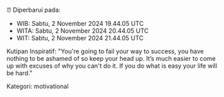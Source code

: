 ⏰ Diperbarui pada:
- WIB: Sabtu, 2 November 2024 19.44.05 UTC
- WITA: Sabtu, 2 November 2024 20.44.05 UTC
- WIT: Sabtu, 2 November 2024 21.44.05 UTC

Kutipan Inspiratif:
"You're going to fail your way to success, you have nothing to be ashamed of so keep your head up. It’s much easier to come up with excuses of why you can't do it. If you do what is easy your life will be hard."


Kategori: motivational

